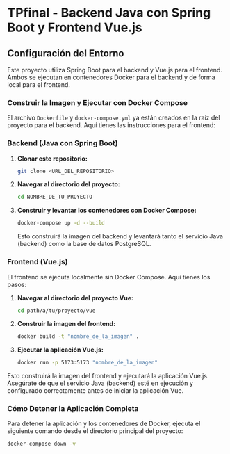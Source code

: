 # TPfinal - Backend Java con Spring Boot y Frontend Vue.js

## Configuración del Entorno

Este proyecto utiliza Spring Boot para el backend y Vue.js para el frontend. Ambos se ejecutan en contenedores Docker para el backend y de forma local para el frontend.

### Construir la Imagen y Ejecutar con Docker Compose

El archivo `Dockerfile` y `docker-compose.yml` ya están creados en la raíz del proyecto para el backend. Aquí tienes las instrucciones para el frontend:

### Backend (Java con Spring Boot)

1. **Clonar este repositorio:**

    ```bash
    git clone <URL_DEL_REPOSITORIO>
    ```

2. **Navegar al directorio del proyecto:**

    ```bash
    cd NOMBRE_DE_TU_PROYECTO
    ```

3. **Construir y levantar los contenedores con Docker Compose:**

    ```bash
    docker-compose up -d --build
    ```

    Esto construirá la imagen del backend y levantará tanto el servicio Java (backend) como la base de datos PostgreSQL.

### Frontend (Vue.js)

El frontend se ejecuta localmente sin Docker Compose. Aquí tienes los pasos:

1. **Navegar al directorio del proyecto Vue:**

    ```bash
    cd path/a/tu/proyecto/vue
    ```

2. **Construir la imagen del frontend:**

    ```bash
    docker build -t "nombre_de_la_imagen" .
    ```

3. **Ejecutar la aplicación Vue.js:**

    ```bash
    docker run -p 5173:5173 "nombre_de_la_imagen"
    ```

Esto construirá la imagen del frontend y ejecutará la aplicación Vue.js. Asegúrate de que el servicio Java (backend) esté en ejecución y configurado correctamente antes de iniciar la aplicación Vue.

### Cómo Detener la Aplicación Completa

Para detener la aplicación y los contenedores de Docker, ejecuta el siguiente comando desde el directorio principal del proyecto:

```bash
docker-compose down -v


    
    
    
    
    
    
    
    
    

